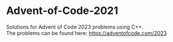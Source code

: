 # Advent-of-Code-2021
Solutions for Advent of Code 2023 problems using C++.<br>
The problems can be found here: https://adventofcode.com/2023
